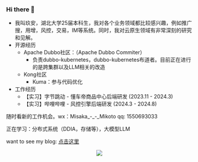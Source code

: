 ### Hi there 👋

- 我叫玖安，湖北大学25届本科生，我对各个业务领域都比较感兴趣，例如推广搜，用增，风控，交易，IM等系统。同时，我对云原生领域有非常深刻的研究和见解。
- 开源经历
  - Apache Dubbo社区：（Apache Dubbo Commiter）
    - 负责dubbo-kubernetes，dubbo-kubernetes布道者。目前正在进行的是跨集群以及LLM相关的改造
  - Kong社区
    - Kuma：参与代码优化
- 工作经历
  - 【实习】字节跳动 - 懂车帝商品中心后端研发 (2023.11 - 2024.3)
  - 【实习】哔哩哔哩 - 风控引擎后端研发 (2024.3 - 2024.8)


随时看新的工作机会。wx：Misaka_-_-_Mikoto qq: 1550693033

正在学习：分布式系统（DDIA，存储等），大模型LLM


want to see my blog: <a href="https://blog.csdn.net/qq_61039408" title="点击这里">点击这里</a>


<div align="center"> <img src="https://github-readme-stats.vercel.app/api?username=sjmshsh"> </div>

<!--
**sjmshsh/sjmshsh** is a ✨ _special_ ✨ repository because its `README.md` (this file) appears on your GitHub profile.

Here are some ideas to get you started:

- 🔭 I’m currently working on ...
- 🌱 I’m currently learning ...
- 👯 I’m looking to collaborate on ...
- 🤔 I’m looking for help with ...
- 💬 Ask me about ...
- 📫 How to reach me: ...
- 😄 Pronouns: ...
- ⚡ Fun fact: ...
-->
